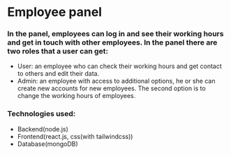 # Employee panel

### In the panel, employees can log in and see their working hours and get in touch with other employees. In the panel there are two roles that a user can get:
* User: an employee who can check their working hours and get contact to others and edit their data.
* Admin: an employee with access to additional options, he or she can create new accounts for new employees. The second option is to change the working hours of employees.

### Technologies used:
* Backend(node.js)
* Frontend(react.js, css(with tailwindcss))
* Database(mongoDB)
